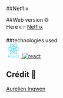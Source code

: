 ##Netflix

##Web version 🌐 <br>
Here 👉 [Netflix](https://netflix-firebase.netlify.app/#)

##technologies used <br>
<a href="https://fr.reactjs.org/" target="_blank" rel="noreferrer"> <img src="https://raw.githubusercontent.com/devicons/devicon/master/icons/react/react-original-wordmark.svg" alt="react" width="40" height="40"/> </a>
<a href="https://firebase.google.com/" target="_blank" rel="noreferrer"> <img src="https://www.vectorlogo.zone/logos/firebase/firebase-icon.svg" alt="react" width="40" height="40"/> </a>

## Crédit 🔗
[Aurelien Ingwen](https://github.com/Aurelien1997)
